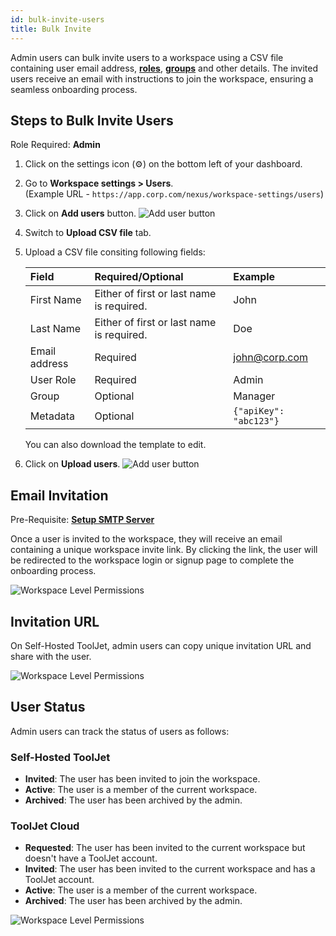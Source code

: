 ```yaml
---
id: bulk-invite-users
title: Bulk Invite
---
```


Admin users can bulk invite users to a workspace using a CSV file containing user email address, **[roles](#)**, **[groups](#)** and other details. The invited users receive an email with instructions to join the workspace, ensuring a seamless onboarding process.

## Steps to Bulk Invite Users

Role Required: **Admin**

1. Click on the settings icon (⚙️) on the bottom left of your dashboard.

2. Go to **Workspace settings > Users**. <br/> 
    (Example URL - `https://app.corp.com/nexus/workspace-settings/users`)

3. Click on **Add users** button.
    <img className="screenshot-full" src="/img/user-management/onboard-user/invite-user/add-user.png" alt="Add user button" />

4. Switch to **Upload CSV file** tab.
5. Upload a CSV file consiting following fields:

    | Field | Required/Optional | Example |
    |:-----|:---------|:-------|
    | First Name | Either of first or last name is required. | John |
    | Last Name | Either of first or last name is required. | Doe |
    | Email address | Required | john@corp.com |
    | User Role | Required | Admin |
    | Group | Optional | Manager |
    | Metadata | Optional | `{"apiKey": "abc123"}` |

    You can also download the template to edit.
6. Click on **Upload users**.
    <img className="screenshot-full" src="/img/user-management/onboard-user/bulk-invite/upload-csv.png" alt="Add user button" />

## Email Invitation

Pre-Requisite: **[Setup SMTP Server](/docs/tj-setup/smtp-setup/configuration)**

Once a user is invited to the workspace, they will receive an email containing a unique workspace invite link. By clicking the link, the user will be redirected to the workspace login or signup page to complete the onboarding process. 

<img className="screenshot-full img-l" src="/img/user-management/onboard-user/invite-user/email.png" alt="Workspace Level Permissions" />

## Invitation URL 

On Self-Hosted ToolJet, admin users can copy unique invitation URL and share with the user.

<img className="screenshot-full img-l" src="/img/user-management/onboard-user/invite-user/copy-link.png" alt="Workspace Level Permissions" />

## User Status

Admin users can track the status of users as follows:

### Self-Hosted ToolJet

- **Invited**: The user has been invited to join the workspace.
- **Active**: The user is a member of the current workspace.
- **Archived**: The user has been archived by the admin.

### ToolJet Cloud

- **Requested**: The user has been invited to the current workspace but doesn't have a ToolJet account.
- **Invited**: The user has been invited to the current workspace and has a ToolJet account.
- **Active**: The user is a member of the current workspace.
- **Archived**: The user has been archived by the admin.

<img className="screenshot-full" src="/img/user-management/onboard-user/invite-user/user-status.png" alt="Workspace Level Permissions" />

